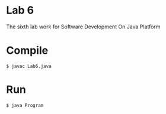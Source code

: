 # Lab 6
The sixth lab work for Software Development On Java Platform

# Compile
```shell
$ javac Lab6.java
```

# Run
```shell
$ java Program
```
